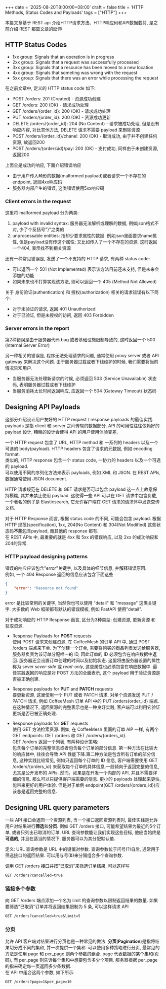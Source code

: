 +++
date = '2025-08-20T8:00:00+08:00'
draft = false
title = 'HTTP Methods, Status Codes and Payloads'
tags = ["HTTP"]
+++

本篇文章基于 REST api 介绍HTTP请求方法、HTTP响应码和API数据载荷, 是之前介绍 REST 那篇文章的延伸

## HTTP Status Codes

- 1xx group: Signals that an operation is in progress
- 2xx group: Signals that a request was successfully processed
- 3xx group: Signals that a resource has been moved to a new location
- 4xx group: Signals that someting was wrong with the request
- 5xx group: Signals that there was an error while processing the request

在之前文章中, 定义的 HTTP status code 如下:

- POST /orders: 201 (Created) - 资源成功创建
- GET /orders: 200 (OK) - 请求成功处理
- GET /orders/{order_id}: 200 (OK) - 请求成功处理
- PUT /orders/{order_id}: 200 (OK) - 资源成功更新
- DELETE /orders/{order_id}: 204 (No Content) - 请求被成功处理, 但是没有响应内容, 对比其他方法, DELETE 请求不需要 payload 来删除资源
- POST /orders/{order_id}/chanel: 200 (OK) - 取消成功, 由于并不创建任何资源, 故返回200
- POST /orders/{orders\id}/pay: 200 (OK) - 支付成功, 同样由于未创建资源, 返回200

上面全是成功的响应, 下面介绍错误响应

- 由于用户传入畸形的数据(malformed payload)或者请求一个不存在的 endpoint, 返回4xx响应码
- 服务器内部产生的错误, 这类错误使用5xx响应码

### Client errors in the request

这里将 malformed payload 分为两类:

1. payload with invalid syntax: 服务器无法解析或理解的数据, 例如json格式不对, 少了个反括号"}"之类的
2. unprocessable entities: 指却少要求属性的数据. 例如json里面要求name属性, 但是payload没有传这个属性; 又比如传入了一个不存在的资源, 这时返回一个404, 表示找不到相关资源

还有一种常见错误是, 发送了一个不支持的 HTTP 请求, 有两种 status code:

- 可以返回一个 501 (Not Implemented) 表示该方法目前还未支持, 但是未来会添加的功能
- 如果未来也不打算实现该方法, 则可以返回一个 405 (Method Not Allowed)

关于 身份验证(authentication) 和 授权(authorization) 相关的请求错误有以下两个:

- 对于未验证的请求, 返回 401 Unauthorized
- 对于已验证, 但是未授权的访问, 返回 403 Forbidden

### Server errors in the report

第2种错误是由于服务器代码 bug 或者基础设施限制导致的, 这时返回一个 500 (Internal Server Error)

另一种相关的错误是, 程序无法处理请求的问题, 通常使用 proxy server 或者 API gateway 来解决这个问题.
由于服务器过载或者下线维护的时候, 我们需要将当前情况告知用户.

- 当服务器无法处理新请求的时候, 必须返回 503 (Service Unavailable) 状态码, 表明服务器过载或者下线维护
- 当服务消耗太长时间返回响应, 应返回一个 504 (Gateway Timeout) 状态码

## Designing API Payloads

这部分介绍设计用户友好的 HTTP request / response payloads 的最佳实践.  
payloads 是指 client 和 server 之间传输的数据部分. API 的可用性往往依赖好的 payload 设计, 糟糕的设计会使得 API 的用户使用体验变差.

一个 HTTP request 包含了 URL, HTTP method 和 一系列的 headers 以及一个可选的 body(payload). HTTP headers 包含了请求的元数据, 例如 encoding format.  
类似的, HTTP response 包含一个 status code, 一协力的 headers 以及一个可选的 payload.  
可以使用不同的序列化方法来表示 payloads, 例如 XML 和 JSON. 在 REST APIs, 数据通常使用 JSON document.

HTTP 请求规范在 DELETE 和 GET 请求是否可以包含 payload 这一点上故意保持模糊, 其并未禁止使用 payload.
这使得一些 API 可以在 GET 请求中包含负载, 一个著名的例子是 Elasticsearch, 它允许客户端在 GET 请求的请求体中发送查询文档.

对于 HTTP Response 而言, 根据 status code 的不同, 可能会包含 payload. 根据 HTTP 规范(specification), 1xx, 204(No Content) 和 304(Not Modified) 这些状态码**不能**包含payload, 而其他的 response 都有.  
在 REST APIs 中, 最重要的就是 4xx 和 5xx 的错误响应, 以及 2xx 的成功响应和204的异常.

### HTTP payload designing patterns

错误的响应应该包含"error"关键字, 以及具体的细节信息, 并解释错误原因.  
例如, 一个 404 Response 返回的信息应该包含下面这些

```JSON
{
    "error": "Resource not found"
}
```

error 是比较常用的关键字, 当然你也可以使用 "detail" 和 "message" 这类关键字. 大多数的 Web 框架都有默认的错误模板, 例如 FastAPI 使用"detail".

对于成功响应的 HTTP Response 而言, 区分为3种类型: 创建资源, 更新资源 和 获取资源.

- Response Payloads for **POST** requests  
   使用 POST 请求来创建资源. 在 CoffeeMesh 的订单 API 中, 通过 POST /orders 端点来下单.
  为了创建一个订单, 需要将购买的商品列表发送给服务器, 服务器负责为该订单分配唯一的 ID, 因此订单的 ID 必须包含在响应数据中返回.
  服务器还会设置订单创建的时间以及初始状态. 这里将由服务器设置的属性称为 sever _sever-side_ 或 _read-only_, 这些属性也必须包含在响应数据中.
  最佳实践返回的响应是对 POST 方法的全面表示, 这个 payload 用于验证资源是否被正确创建.

- Response payloads for **PUT** and **PATCH** requests  
   要更新资源, 这里使用一个 PUT 或者 PATCH 请求. 对单个资源发送 PUT / PATCH 请求, 例如 CoffeeMesh 订单 API 中的 PUT /orders{order_id} 端点. 在这种情况下, 返回资源的完整表示也是一种良好实践, 客户端可以利用它验证更新是否已被正确处理.

- Response payloads for **GET** requests  
   使用 GET 方法检索资源. 例如, 在 CoffeeMesh 里面的订单 AIP 一样, 有两个 GET endpoints: GET /orders 和 GET /orders/{orders_id}.  
   GET /orders 返回一个列表, 有两种设计策略:  
   包含每个订单的完整信息或者包含每个订单的部分信息. 第一种方法在比较大的响应体中, 往往会导致 API 性能下降.第二种方法是包含所有订单的部分信息, 这种实践比较常见, 例如只返回每个订单的 ID 信息, 客户端需要使用 GET /orders/{orders_id} 来获取每个订单的具体信息.一般倾向于返回完整的信息, 尤其是公开发布的 APIs. 然而，如果是在开发一个内部的 API, 并且不需要详细的信息. 那么可以只提供客户端需要的信息. 更小的 payloads 处理起来更快, 能带来更好的用户体验. 但是对于单例 endpoint(GET /orders/{orders_id})应该总是返回完整的信息.

## Designing URL query parameters

一些 API 接口会返回一个资源列表, 当一个接口返回资源列表时, 最佳实践是允许用户对结果进行**筛选**和**分页**.
例如 GET /orders 接口, 可能希望结果为最近的5个订单, 或者只列出已取消的订单.
URL 查询参数能让我们实现这些目标, 他应当始终是**可选的**, 并且在适当的情况下, 服务器可以为其分配默认值.

定义: URL 查询参数是 URL 中的键值对参数. 查询参数位于问号(?)自后, 通常用于筛选接口的返回结果. 可以用与号(&)来分隔组合多个查询参数.

调用 GET /orders 接口并按"已取消"来筛选订单结果, 可以这样写

```
GET /orders?cancelled=true
```

### 链接多个参数

向 GET /orders 端点添加一个名为 limit 的查询参数以限制返回结果的数量. 如果要筛选"已取消"订单并将返回结果限制为 5 条, 可以这样请求 API

```
GET /orders?cancelled=true&limit=5
```

### 分页

允许 API 客户端对结果进行分页也是一种常见的做法. **分页**(**Pagination**)是指将结果切分成不同的集和, 并一次提供一个集和.
可以使用多种策略进行分页, 最常见的方法是使用 page 和 per_page 则两个参数的组合. page 代表数据的某个集和(页码), 而 per_page 则告诉每个集和中想要包含多少个项目. 服务器根据 per_page 的指来确定每一页返回多少条数据.  
在 API 中组合这两个参数, 如下所示:

```
GET /orders?page=1&per_page=10
```
